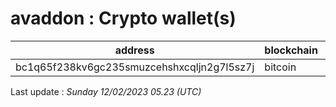 # avaddon : Crypto wallet(s)

| address | blockchain | Balance |
|---|---|---|
| bc1q65f238kv6gc235smuzcehshxcqljn2g7l5sz7j | bitcoin | $ 1185 |

Last update : _Sunday 12/02/2023 05.23 (UTC)_

